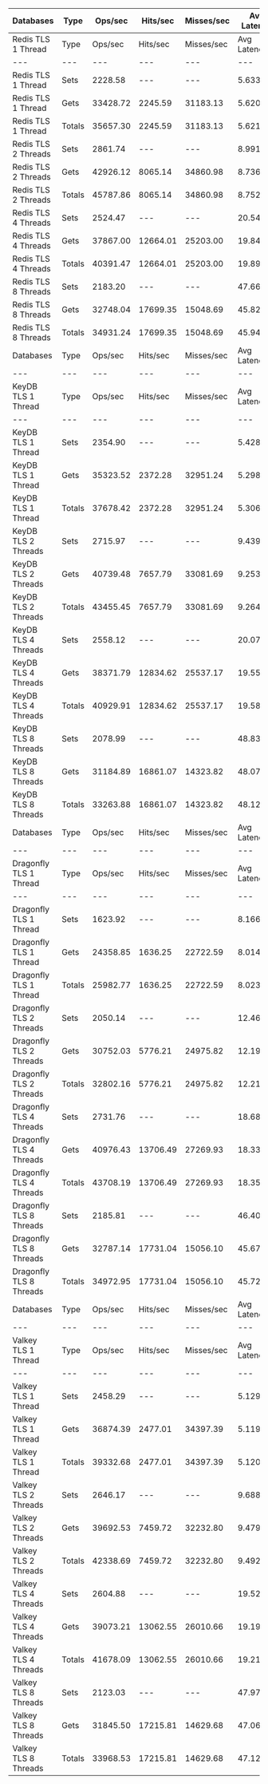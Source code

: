 | Databases | Type | Ops/sec | Hits/sec | Misses/sec | Avg Latency | p50 Latency | p99 Latency | p99.9 Latency | KB/sec |
| --- | --- | --- | --- | --- | --- | --- | --- | --- | --- |
| Redis TLS 1 Thread | Type | Ops/sec | Hits/sec | Misses/sec | Avg Latency | p50 Latency | p99 Latency | p99.9 Latency | KB/sec |
| --- | --- | --- | --- | --- | --- | --- | --- | --- | --- |
Redis TLS 1 Thread | Sets | 2228.58 | --- | --- | 5.63321 | 5.31100 | 9.02300 | 12.28700 | 939.84 |
Redis TLS 1 Thread | Gets | 33428.72 | 2245.59 | 31183.13 | 5.62062 | 5.31100 | 8.95900 | 11.32700 | 2149.30 |
Redis TLS 1 Thread | Totals | 35657.30 | 2245.59 | 31183.13 | 5.62140 | 5.31100 | 8.95900 | 11.39100 | 3089.13 |
Redis TLS 2 Threads | Sets | 2861.74 | --- | --- | 8.99130 | 8.31900 | 19.32700 | 26.87900 | 1206.85 |
Redis TLS 2 Threads | Gets | 42926.12 | 8065.14 | 34860.98 | 8.73612 | 8.31900 | 19.19900 | 24.31900 | 4718.20 |
Redis TLS 2 Threads | Totals | 45787.86 | 8065.14 | 34860.98 | 8.75207 | 8.31900 | 19.19900 | 24.44700 | 5925.05 |
Redis TLS 4 Threads | Sets | 2524.47 | --- | --- | 20.54992 | 18.94300 | 42.75100 | 59.90300 | 1064.62 |
Redis TLS 4 Threads | Gets | 37867.00 | 12664.01 | 25203.00 | 19.84727 | 18.94300 | 42.49500 | 53.24700 | 6259.41 |
Redis TLS 4 Threads | Totals | 40391.47 | 12664.01 | 25203.00 | 19.89119 | 18.94300 | 42.49500 | 53.50300 | 7324.03 |
Redis TLS 8 Threads | Sets | 2183.20 | --- | --- | 47.66077 | 44.79900 | 90.62300 | 131.07100 | 920.70 |
Redis TLS 8 Threads | Gets | 32748.04 | 17699.35 | 15048.69 | 45.82883 | 44.79900 | 89.59900 | 114.17500 | 7963.25 |
Redis TLS 8 Threads | Totals | 34931.24 | 17699.35 | 15048.69 | 45.94333 | 44.79900 | 89.59900 | 114.68700 | 8883.95 |
| Databases | Type | Ops/sec | Hits/sec | Misses/sec | Avg Latency | p50 Latency | p99 Latency | p99.9 Latency | KB/sec |
| --- | --- | --- | --- | --- | --- | --- | --- | --- | --- |
| KeyDB TLS 1 Thread | Type | Ops/sec | Hits/sec | Misses/sec | Avg Latency | p50 Latency | p99 Latency | p99.9 Latency | KB/sec |
| --- | --- | --- | --- | --- | --- | --- | --- | --- | --- |
KeyDB TLS 1 Thread | Sets | 2354.90 | --- | --- | 5.42803 | 4.89500 | 10.75100 | 15.74300 | 993.11 |
KeyDB TLS 1 Thread | Gets | 35323.52 | 2372.28 | 32951.24 | 5.29809 | 4.89500 | 10.68700 | 13.50300 | 2270.90 |
KeyDB TLS 1 Thread | Totals | 37678.42 | 2372.28 | 32951.24 | 5.30621 | 4.89500 | 10.68700 | 13.50300 | 3264.00 |
KeyDB TLS 2 Threads | Sets | 2715.97 | --- | --- | 9.43960 | 8.76700 | 21.24700 | 29.82300 | 1145.38 |
KeyDB TLS 2 Threads | Gets | 40739.48 | 7657.79 | 33081.69 | 9.25310 | 8.76700 | 20.99100 | 26.75100 | 4479.17 |
KeyDB TLS 2 Threads | Totals | 43455.45 | 7657.79 | 33081.69 | 9.26475 | 8.76700 | 20.99100 | 26.87900 | 5624.55 |
KeyDB TLS 4 Threads | Sets | 2558.12 | --- | --- | 20.07049 | 18.81500 | 41.47100 | 57.34300 | 1078.81 |
KeyDB TLS 4 Threads | Gets | 38371.79 | 12834.62 | 25537.17 | 19.55728 | 18.81500 | 40.95900 | 50.94300 | 6343.53 |
KeyDB TLS 4 Threads | Totals | 40929.91 | 12834.62 | 25537.17 | 19.58936 | 18.81500 | 40.95900 | 51.19900 | 7422.34 |
KeyDB TLS 8 Threads | Sets | 2078.99 | --- | --- | 48.83773 | 47.35900 | 90.11100 | 134.14300 | 876.75 |
KeyDB TLS 8 Threads | Gets | 31184.89 | 16861.07 | 14323.82 | 48.07880 | 47.10300 | 89.08700 | 114.17500 | 7585.62 |
KeyDB TLS 8 Threads | Totals | 33263.88 | 16861.07 | 14323.82 | 48.12624 | 47.10300 | 89.08700 | 114.68700 | 8462.37 |
| Databases | Type | Ops/sec | Hits/sec | Misses/sec | Avg Latency | p50 Latency | p99 Latency | p99.9 Latency | KB/sec |
| --- | --- | --- | --- | --- | --- | --- | --- | --- | --- |
| Dragonfly TLS 1 Thread | Type | Ops/sec | Hits/sec | Misses/sec | Avg Latency | p50 Latency | p99 Latency | p99.9 Latency | KB/sec |
| --- | --- | --- | --- | --- | --- | --- | --- | --- | --- |
Dragonfly TLS 1 Thread | Sets | 1623.92 | --- | --- | 8.16659 | 7.77500 | 13.88700 | 17.27900 | 684.84 |
Dragonfly TLS 1 Thread | Gets | 24358.85 | 1636.25 | 22722.59 | 8.01437 | 7.77500 | 13.82300 | 15.48700 | 1566.12 |
Dragonfly TLS 1 Thread | Totals | 25982.77 | 1636.25 | 22722.59 | 8.02388 | 7.77500 | 13.88700 | 15.55100 | 2250.96 |
Dragonfly TLS 2 Threads | Sets | 2050.14 | --- | --- | 12.46110 | 11.77500 | 21.37500 | 27.51900 | 864.58 |
Dragonfly TLS 2 Threads | Gets | 30752.03 | 5776.21 | 24975.82 | 12.19883 | 11.77500 | 21.37500 | 24.44700 | 3379.48 |
Dragonfly TLS 2 Threads | Totals | 32802.16 | 5776.21 | 24975.82 | 12.21522 | 11.77500 | 21.37500 | 24.57500 | 4244.06 |
Dragonfly TLS 4 Threads | Sets | 2731.76 | --- | --- | 18.68148 | 17.53500 | 40.70300 | 67.07100 | 1152.04 |
Dragonfly TLS 4 Threads | Gets | 40976.43 | 13706.49 | 27269.93 | 18.33248 | 17.53500 | 40.19100 | 53.75900 | 6774.38 |
Dragonfly TLS 4 Threads | Totals | 43708.19 | 13706.49 | 27269.93 | 18.35429 | 17.53500 | 40.44700 | 54.01500 | 7926.42 |
Dragonfly TLS 8 Threads | Sets | 2185.81 | --- | --- | 46.40844 | 44.54300 | 113.15100 | 241.66300 | 921.80 |
Dragonfly TLS 8 Threads | Gets | 32787.14 | 17731.04 | 15056.10 | 45.67582 | 44.54300 | 110.07900 | 196.60700 | 7976.74 |
Dragonfly TLS 8 Threads | Totals | 34972.95 | 17731.04 | 15056.10 | 45.72161 | 44.54300 | 110.07900 | 198.65500 | 8898.54 |
| Databases | Type | Ops/sec | Hits/sec | Misses/sec | Avg Latency | p50 Latency | p99 Latency | p99.9 Latency | KB/sec |
| --- | --- | --- | --- | --- | --- | --- | --- | --- | --- |
| Valkey TLS 1 Thread | Type | Ops/sec | Hits/sec | Misses/sec | Avg Latency | p50 Latency | p99 Latency | p99.9 Latency | KB/sec |
| --- | --- | --- | --- | --- | --- | --- | --- | --- | --- |
Valkey TLS 1 Thread | Sets | 2458.29 | --- | --- | 5.12916 | 4.95900 | 8.19100 | 9.59900 | 1036.71 |
Valkey TLS 1 Thread | Gets | 36874.39 | 2477.01 | 34397.39 | 5.11944 | 4.95900 | 8.19100 | 9.21500 | 2370.82 |
Valkey TLS 1 Thread | Totals | 39332.68 | 2477.01 | 34397.39 | 5.12004 | 4.95900 | 8.19100 | 9.27900 | 3407.53 |
Valkey TLS 2 Threads | Sets | 2646.17 | --- | --- | 9.68839 | 9.21500 | 15.10300 | 21.63100 | 1115.94 |
Valkey TLS 2 Threads | Gets | 39692.53 | 7459.72 | 32232.80 | 9.47957 | 9.21500 | 14.97500 | 18.55900 | 4363.58 |
Valkey TLS 2 Threads | Totals | 42338.69 | 7459.72 | 32232.80 | 9.49262 | 9.21500 | 15.03900 | 18.68700 | 5479.52 |
Valkey TLS 4 Threads | Sets | 2604.88 | --- | --- | 19.52437 | 18.68700 | 30.20700 | 38.65500 | 1098.53 |
Valkey TLS 4 Threads | Gets | 39073.21 | 13062.55 | 26010.66 | 19.19455 | 18.68700 | 29.95100 | 35.32700 | 6456.96 |
Valkey TLS 4 Threads | Totals | 41678.09 | 13062.55 | 26010.66 | 19.21517 | 18.68700 | 29.95100 | 35.32700 | 7555.49 |
Valkey TLS 8 Threads | Sets | 2123.03 | --- | --- | 47.97467 | 45.56700 | 74.75100 | 96.25500 | 895.32 |
Valkey TLS 8 Threads | Gets | 31845.50 | 17215.81 | 14629.68 | 47.06941 | 45.56700 | 74.23900 | 87.03900 | 7745.39 |
Valkey TLS 8 Threads | Totals | 33968.53 | 17215.81 | 14629.68 | 47.12598 | 45.56700 | 74.23900 | 87.55100 | 8640.71 |
